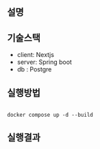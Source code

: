 ## 설명



## 기술스택
- client: Nextjs
- server: Spring boot
- db    : Postgre


## 실행방법
```

docker compose up -d --build

```

## 실행결과



